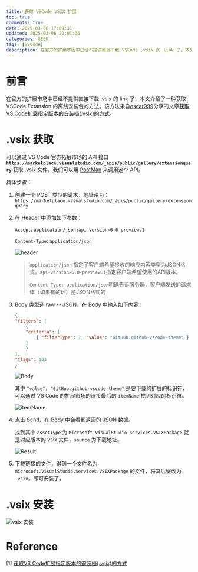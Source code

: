 ```yaml
---
title: 获取 VSCode VSIX 扩展
toc: true
comments: true
date: 2025-03-06 17:09:31
updated: 2025-03-06 20:01:36
categories: GEEK
tags: [VSCode]
description: 在官方的扩展市场中已经不提供直接下载 VSCode .vsix 的 link 了，本文介绍了一种获取 VSCode Extansion 的离线安装包的方法
---
```


# 前言

在官方的扩展市场中已经不提供直接下载 .vsix 的 link 了，本文介绍了一种获取 VSCode Extansion 的离线安装包的方法。该方法来自[oscar999](https://oscar.blog.csdn.net/)分享的文章[获取VS Code扩展指定版本的安装档(.vsix)的方式](https://blog.csdn.net/oscar999/article/details/145193849)。

# .vsix 获取

可以通过 VS Code 官方拓展市场的 API 接口 **`https://marketplace.visualstudio.com/_apis/public/gallery/extensionquery`** 获取 .vsix 文件，我们可以用 [PostMan](https://web.postman.co/) 来调用这个 API。

具体步骤：

1. 创建一个 POST 类型的请求，地址设为：`https://marketplace.visualstudio.com/_apis/public/gallery/extensionquery`
2. 在 Header 中添加如下参数：
   
   `Accept`: `application/json;api-version=6.0-preview.1`
   
   `Content-Type`: `application/json`

   ![header](https://pic.zhouyuqian.com/img/202503061954757.png)
   
   > `application/json` 指定了客户端希望接收的响应内容类型为JSON格式。`api-version=6.0-preview.1`指定客户端希望使用的API版本。
   >
   > `Content-Type: application/json`明确告诉服务器，客户端发送的请求体（如果有的话）是JSON格式的
3. Body 类型选 raw -- JSON，在 Body 中输入如下内容：
   ```json
   {
   "filters": [
       {
       "criteria": [
           { "filterType": 7, "value": "GitHub.github-vscode-theme" }
       ]
       }
   ],
   "flags": 103
   }
   ```

   ![Body](https://pic.zhouyuqian.com/img/202503061955457.png)

   其中 `"value": "GitHub.github-vscode-theme"` 是要下载的扩展的标识符，可以通过 VS Code 的扩展市场的链接最后的 `itemName` 找到对应的标识符。

   ![itemName](https://pic.zhouyuqian.com/img/202503061952292.png)

4. 点击 Send，在 Body 中会看到返回的 JSON 数据。

   找到其中 `assetType` 为 `Microsoft.VisualStudio.Services.VSIXPackage` 就是对应版本的 vsix 文件，`source` 为下载地址。

   ![Result](https://pic.zhouyuqian.com/img/202503061955958.png)

5. 下载链接的文件，得到一个文件名为 `Microsoft.VisualStudio.Services.VSIXPackage` 的文件，将其后缀改为 `.vsix`，即可安装了。

# .vsix 安装

![vsix 安装](https://pic.zhouyuqian.com/img/202503061953571.png)

# Reference

[1] [获取VS Code扩展指定版本的安装档(.vsix)的方式](https://blog.csdn.net/oscar999/article/details/145193849)